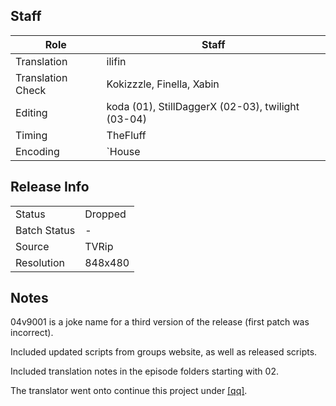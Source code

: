 ## Staff

| Role              | Staff                                             |
|-------------------|---------------------------------------------------|
| Translation       | ilifin                                            |
| Translation Check | Kokizzzle, Finella, Xabin                         |
| Editing           | koda (01), StillDaggerX (02-03), twilight (03-04) |
| Timing            | TheFluff                                          |
| Encoding          | `House                                            |

## Release Info

|              |           |
|--------------|-----------|
| Status       | Dropped   |
| Batch Status | -         |
| Source       | TVRip     |
| Resolution   | 848x480   |

## Notes
04v9001 is a joke name for a third version of the release (first patch was incorrect).

Included updated scripts from groups website, as well as released scripts.

Included translation notes in the episode folders starting with 02.

The translator went onto continue this project under [[qq]](Toradora!/qq).
